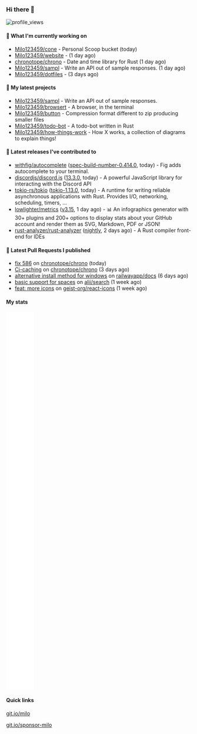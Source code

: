 ### Hi there 👋

![profile_views](https://komarev.com/ghpvc/?username=Milo123459)

#### 👷 What I'm currently working on

- [Milo123459/cone](https://github.com/Milo123459/cone) - Personal Scoop bucket (today)
- [Milo123459/website](https://github.com/Milo123459/website) -  (1 day ago)
- [chronotope/chrono](https://github.com/chronotope/chrono) - Date and time library for Rust (1 day ago)
- [Milo123459/sampl](https://github.com/Milo123459/sampl) - Write an API out of sample responses. (1 day ago)
- [Milo123459/dotfiles](https://github.com/Milo123459/dotfiles) -  (3 days ago)

#### 🌱 My latest projects

- [Milo123459/sampl](https://github.com/Milo123459/sampl) - Write an API out of sample responses.
- [Milo123459/browsert](https://github.com/Milo123459/browsert) - A browser, in the terminal
- [Milo123459/button](https://github.com/Milo123459/button) - Compression format different to zip producing smaller files
- [Milo123459/todo-bot](https://github.com/Milo123459/todo-bot) - A todo-bot written in Rust
- [Milo123459/how-things-work](https://github.com/Milo123459/how-things-work) - How X works, a collection of diagrams to explain things!

#### 🔭 Latest releases I've contributed to

- [withfig/autocomplete](https://github.com/withfig/autocomplete) ([spec-build-number-0.414.0](https://github.com/withfig/autocomplete/releases/tag/spec-build-number-0.414.0), today) - Fig adds autocomplete to your terminal.
- [discordjs/discord.js](https://github.com/discordjs/discord.js) ([13.3.0](https://github.com/discordjs/discord.js/releases/tag/13.3.0), today) - A powerful JavaScript library for interacting with the Discord API
- [tokio-rs/tokio](https://github.com/tokio-rs/tokio) ([tokio-1.13.0](https://github.com/tokio-rs/tokio/releases/tag/tokio-1.13.0), today) - A runtime for writing reliable asynchronous applications with Rust. Provides I/O, networking, scheduling, timers, ...
- [lowlighter/metrics](https://github.com/lowlighter/metrics) ([v3.15](https://github.com/lowlighter/metrics/releases/tag/v3.15), 1 day ago) - 📊 An infographics generator with 30&#43; plugins and 200&#43; options to display stats about your GitHub account and render them as SVG, Markdown, PDF or JSON!
- [rust-analyzer/rust-analyzer](https://github.com/rust-analyzer/rust-analyzer) ([nightly](https://github.com/rust-analyzer/rust-analyzer/releases/tag/nightly), 2 days ago) - A Rust compiler front-end for IDEs

#### 🔨 Latest Pull Requests I published

- [fix 586](https://github.com/chronotope/chrono/pull/613) on [chronotope/chrono](https://github.com/chronotope/chrono) (today)
- [Ci-caching](https://github.com/chronotope/chrono/pull/609) on [chronotope/chrono](https://github.com/chronotope/chrono) (3 days ago)
- [alternative install method for windows](https://github.com/railwayapp/docs/pull/82) on [railwayapp/docs](https://github.com/railwayapp/docs) (6 days ago)
- [basic support for spaces](https://github.com/alii/search/pull/48) on [alii/search](https://github.com/alii/search) (1 week ago)
- [feat: more icons](https://github.com/geist-org/react-icons/pull/33) on [geist-org/react-icons](https://github.com/geist-org/react-icons) (1 week ago)

#### My stats

<img align="center" src="/github-metrics.svg" alt="Milo's github stats">

#### Quick links

[git.io/milo](https://git.io/milo)

[git.io/sponsor-milo](https://git.io/sponsor-milo)